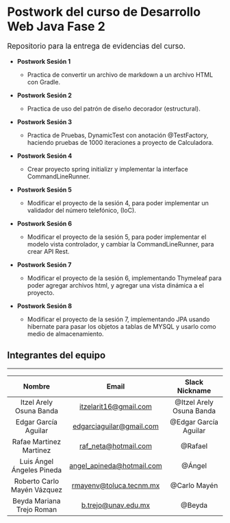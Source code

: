 # Postwork del curso de Desarrollo Web Java Fase 2

<p style = 'font-size:17px'>Repositorio para la entrega de evidencias del curso.</p>

- **Postwork Sesión 1**
  - Practica de convertir un archivo de markdown a un archivo HTML con Gradle.

- **Postwork Sesión 2**
  - Practica de uso del patrón de diseño decorador (estructural).

- **Postwork Sesión 3**
  - Practica de Pruebas, DynamicTest con anotación @TestFactory, haciendo pruebas de 1000 iteraciones a proyecto de Calculadora.

- **Postwork Sesión 4**
  - Crear proyecto spring initializr y implementar la interface CommandLineRunner.

- **Postwork Sesión 5**
  - Modificar el proyecto de la sesión 4, para poder implementar un validador del número telefónico, (IoC).

- **Postwork Sesión 6**
  - Modificar el proyecto de la sesión 5, para poder implementar el modelo vista controlador, y cambiar la CommandLineRunner, para crear API Rest.

- **Postwork Sesión 7**
  - Modificar el proyecto de la sesión 6, implementando Thymeleaf para poder agregar archivos html, y agregar una vista dinámica a el proyecto.

- **Postwork Sesión 8**
  - Modificar el proyecto de la sesión 7, implementando JPA usando hibernate para pasar los objetos a tablas de MYSQL y usarlo como medio de almacenamiento.

## Integrantes del equipo

---
|Nombre    |Email     |Slack Nickname|
|:--------:|:--------:|:--------:|
|Itzel Arely Osuna Banda|itzelarit16@gmail.com|@Itzel Arely Osuna Banda|
|Edgar García Aguilar|edgarciaguilar@gmail.com|@Edgar García Aguilar|
|Rafae Martinez Martinez|raf_neta@hotmail.com|@Rafael|
|Luis Ángel Ángeles Pineda|angel_apineda@hotmail.com|@Ángel|
|Roberto Carlo Mayén Vázquez|rmayenv@toluca.tecnm.mx|@Carlo Mayén|
|Beyda Mariana Trejo Roman|b.trejo@unav.edu.mx|@Beyda|